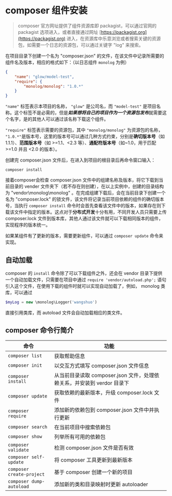 # composer 组件安装

> composer 官方网址提供了组件资源库即 packagist，可以通过官网的 packagist 选项进入，或者直接通过网址 [https://packagist.org](https://packagist.org) 进入，在资源库中乐意浏览或者搜索关键的资源包，如需要一个日志的资源包，可以通过关键字 "log" 来搜索。

在项目目录下创建一个名为 "composer.json" 的文件，在该文件中记录所需要的组件名及版本，相应的格式如下：（以日志组件 `monolog` 为例）

```json
{
    "name": "glow/model-test",
    "require": {
        "monolog/monolog": "1.0.*"
    }
}
```

`"name"` 标签表示本项目的名称， `"glow"` 是公司名，而 `"model-test"` 是项目名称。这个标签不是必需的，但是***如果想将自己的项目作为一个资源包发布***就需要这个名字，是的其他人可以通过该名称下载这个组件。

`"require"` 标签表示需要的资源包，其中 `"monolog/monolog"` 为资源包的名称， `"1.0.*"`是版本号，这里的版本号可以通过几种方式约束，分别是**确切版本号**（如1.1.1）、**范围版本号**（如 >=1.1、<2.3 等）、**通配符版本号**（如~1.0，用于匹配 >=1.0 并且 <2.0 的版本）。

创建完 composer.json 文件后，在进入到项目的根目录后再命令窗口输入：

```shell
composer install
```

接着composer会检查 composer.json 文件中的组建名称及版本，将它下载到当前目录的 vender 文件夹下（若不存在则创建），在以上实例中，创建的目录结构为 "vendor\monolog\monolog" 。在完成组建下载后，会在当前目录下创建一个名为 "composer.lock" 的锁文件，该文件将记录当前项目依赖的组件的确切版本号，当执行 `composer install` 命令时会首先查看该文件中的版本，如果存在则下载该文件中指定的版本。这点对于**分布式开发**十分有用，不同开发人员只需要上传 composer.lock 文件到版本库，其他人通过该文件就可以下载相同版本的组件，实现程序的版本统一。

如果某组件有了更新的版本，需要更新组件，可以通过 `composer update` 命令来实现。 

## 自动加载

composer 的 `install` 命令除了可以下载组件之外，还会在 vendor 目录下提供一个自动加载文件，只需要在项目中通过 `require 'vendor/autoload.php';` 语句引入这个文件，在使用下载的组件时就可以实现自动加载了，例如， monolog 类库，可以通过

```php
$myLog = new \monolog\Logger('wangshuo')
```

直接引用类库，而 autoload 文件会自动加载相应的类文件。

## composer 命令行简介

命令|功能
---|---
`composer list`|获取帮助信息
`composer init`|以交互方式填写 composer.json 文件信息
`composer install`|从当前目录读取 composer.json 文件，处理依赖关系，并安装到 verdor 目录下
`composer update`|获取依赖的最新版本，升级 composer.lock 文件
`composer require`|添加新的依赖包到 composer.json 文件中并执行更新
`composer search`|在当前项目中搜索依赖包
`composer show`|列举所有可用的依赖包
`composer validate`|检测 composer.json 文件是否有效
`composer self-update`|将 composer 工具更新到最新版本
`composer create-project`|基于 composer 创建一个新的项目
`composer dump-autoload`|添加新的类和目录映射时更新 autoloader
